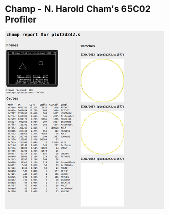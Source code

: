 # Champ - N. Harold Cham's 65C02 Profiler

![Champ Screenshot](doc/screenshot.png?raw=true "Fig. 1 Champ Screenshot")

